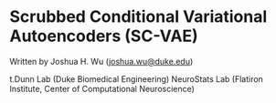 # Scrubbed Conditional Variational Autoencoders (SC-VAE)

Written by Joshua H. Wu (joshua.wu@duke.edu)

t.Dunn Lab (Duke Biomedical Engineering)
NeuroStats Lab (Flatiron Institute, Center of Computational Neuroscience)
